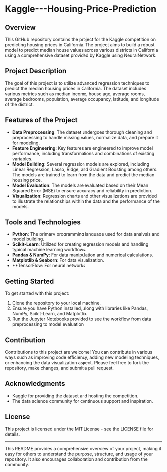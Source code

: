 # Kaggle---Housing-Price-Prediction

## Overview
This GitHub repository contains the project for the Kaggle competition on predicting housing prices in California. The project aims to build a robust model to predict median house values across various districts in California using a comprehensive dataset provided by Kaggle using NeuralNetwork.

## Project Description
The goal of this project is to utilize advanced regression techniques to predict the median housing prices in California. The dataset includes various metrics such as median income, house age, average rooms, average bedrooms, population, average occupancy, latitude, and longitude of the district.

## Features of the Project
- **Data Preprocessing**: The dataset undergoes thorough cleaning and preprocessing to handle missing values, normalize data, and prepare it for modeling.
- **Feature Engineering**: Key features are engineered to improve model performance, including transformations and combinations of existing variables.
- **Model Building**: Several regression models are explored, including Linear Regression, Lasso, Ridge, and Gradient Boosting among others. The models are trained to learn from the data and predict the median housing price.
- **Model Evaluation**: The models are evaluated based on their Mean Squared Error (MSE) to ensure accuracy and reliability in prediction.
- **Visualization**: Regression charts and other visualizations are provided to illustrate the relationships within the data and the performance of the models.

## Tools and Technologies
- **Python**: The primary programming language used for data analysis and model building.
- **Scikit-Learn**: Utilized for creating regression models and handling typical machine learning workflows.
- **Pandas & NumPy**: For data manipulation and numerical calculations.
- **Matplotlib & Seaborn**: For data visualization.
- **TensorFlow: For neural networks

## Getting Started
To get started with this project:
1. Clone the repository to your local machine.
2. Ensure you have Python installed, along with libraries like Pandas, NumPy, Scikit-Learn, and Matplotlib.
3. Run the Jupyter Notebooks provided to see the workflow from data preprocessing to model evaluation.

## Contribution
Contributions to this project are welcome! You can contribute in various ways such as improving code efficiency, adding new modeling techniques, or enhancing the data visualization aspect. Please feel free to fork the repository, make changes, and submit a pull request.

## Acknowledgments
- Kaggle for providing the dataset and hosting the competition.
- The data science community for continuous support and inspiration.

## License
This project is licensed under the MIT License - see the LICENSE file for details.

---

This README provides a comprehensive overview of your project, making it easy for others to understand the purpose, structure, and usage of your repository. It also encourages collaboration and contribution from the community.

